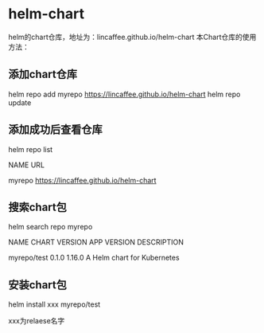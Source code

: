 # helm-chart
helm的chart仓库，地址为：lincaffee.github.io/helm-chart
本Chart仓库的使用方法：

## 添加chart仓库
helm repo add myrepo https://lincaffee.github.io/helm-chart
helm repo update

## 添加成功后查看仓库
helm repo list

NAME         	URL

myrepo       	https://lincaffee.github.io/helm-chart

## 搜索chart包
helm search repo myrepo

NAME       	CHART VERSION	APP VERSION	DESCRIPTION

myrepo/test	0.1.0        	1.16.0     	A Helm chart for Kubernetes 

## 安装chart包
helm install xxx myrepo/test

xxx为relaese名字

